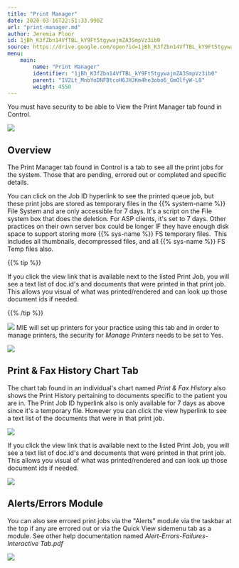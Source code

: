 ```yaml
---
title: "Print Manager"
date: 2020-03-16T22:51:33.990Z
url: "print-manager.md"
author: Jeremia Ploor
id: 1jBh_K3fZbn14VfTBL_kY9Ft5tgywajmZA3SmpVz3ib0
source: https://drive.google.com/open?id=1jBh_K3fZbn14VfTBL_kY9Ft5tgywajmZA3SmpVz3ib0
menu:
    main:
        name: "Print Manager"
        identifier: "1jBh_K3fZbn14VfTBL_kY9Ft5tgywajmZA3SmpVz3ib0"
        parent: "1V2Lt_MnbYoDNFBtcoH6JHJKm4he3obo6_GmOlfyW-L8"
        weight: 4550
---
```

You must have security to be able to View the Print Manager tab found in Control.

![](external_files/603ea93d443c98d7f73d7fbd584887d8.png)

## Overview

The Print Manager tab found in Control is a tab to see all the print jobs for the system. Those that are pending, errored out or completed and specific details.

You can click on the Job ID hyperlink to see the printed queue job, but these print jobs are stored as temporary files in the {{% system-name %}} File System and are only accessible for 7 days. It's a script on the File system box that does the deletion. For ASP clients, it's set to 7 days. Other practices on their own server box could be longer IF they have enough disk space to support storing more {{% sys-name %}} FS temporary files.  This includes all thumbnails, decompressed files, and all {{% sys-name %}} FS Temp files also.

{{% tip %}}

If you click the view link that is available next to the listed Print Job, you will see a text list of doc.id's and documents that were printed in that print job. This allows you visual of what was printed/rendered and can look up those document ids if needed.

{{% /tip %}}


![](external_files/c5e142fb02cc2d9f9285262b8d5b87f2.png)
MIE will set up printers for your practice using this tab and in order to manage printers, the security for *Manage Printers* needs to be set to Yes.

![](external_files/72e32db697f9eb751844cc56061dd718.png)

## Print & Fax History Chart Tab

The chart tab found in an individual's chart named *Print & Fax History* also shows the Print History pertaining to documents specific to the patient you are in. The Print Job ID hyperlink also is only available for 7 days as above since it's a temporary file. However you can click the view hyperlink to see a text list of the documents that were in that print job.

![](external_files/56c40b3586034734ee36d5fd512b745c.png)

If you click the view link that is available next to the listed Print Job, you will see a text list of doc.id's and documents that were printed in that print job. This allows you visual of what was printed/rendered and can look up those document ids if needed.

![](external_files/222d1de4643bae49fe53eb04f470f81c.png)

## Alerts/Errors Module

You can also see errored print jobs via the "Alerts" module via the taskbar at the top if any are errored out or via the Quick View sidemenu tab as a module. See other help documentation named *Alert-Errors-Failures-Interactive Tab.pdf*

![](external_files/19e4d8ed82cc71477f39b403c3be42a1.png)
